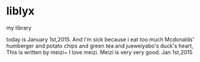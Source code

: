 liblyx
======

my library

today is January 1st,2015. And i'm sick because i eat too much Mcdonalds' humberger and potato chips and green tea and jueweiyabo's duck's heart, This is written by meizi~ I love meizi. Meizi is very very good.
Jan 1st,2015

